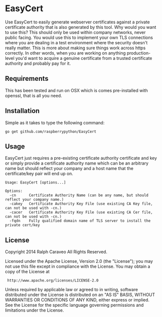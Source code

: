 # EasyCert

Use EasyCert to easily generate webserver certificates against a private certificate authority that is also generated by this tool.
Why would you want to use this?  This should only be used within company networks, never public facing.  You would use this to implement
your own TLS connections where you are dealing in a test environment where the security doesn't really matter.  This is more about making
sure things work across https correctly.  In other words, when you are working on anything production-level you'd want to acquire a genuine
certificate from a trusted certificate authority and probably pay for it.

## Requirements

This has been tested and run on OSX which is comes pre-installed with openssl, that is all you need.

## Installation

Simple as it takes to type the following command:

    go get github.com/raspberrypython/EasyCert

## Usage

EasyCert just requires a pre-existing certificate authority certificate and key or simply provide a certificate authority name which can be an arbitrary name but should reflect your company and a host name that the certificate/key pair will end up on.
~~~    
Usage: EasyCert [options...]

Options:
  -cn      Certificate Authority Name (can be any name, but should reflect your company name.)
  -cakey   Certificate Authority Key File (use existing CA Key file, can not be used with -cn.)
  -cacer   Certificate Authority Key File (use existing CA Cer file, can not be used with -cn.)
  -fqdn    Fully qualified domain name of TLS server to install the private cert/key
~~~

## License

Copyright 2014 Ralph Caraveo All Rights Reserved.

Licensed under the Apache License, Version 2.0 (the "License");
you may not use this file except in compliance with the License.
You may obtain a copy of the License at

     http://www.apache.org/licenses/LICENSE-2.0

Unless required by applicable law or agreed to in writing, software
distributed under the License is distributed on an "AS IS" BASIS,
WITHOUT WARRANTIES OR CONDITIONS OF ANY KIND, either express or implied.
See the License for the specific language governing permissions and
limitations under the License.
